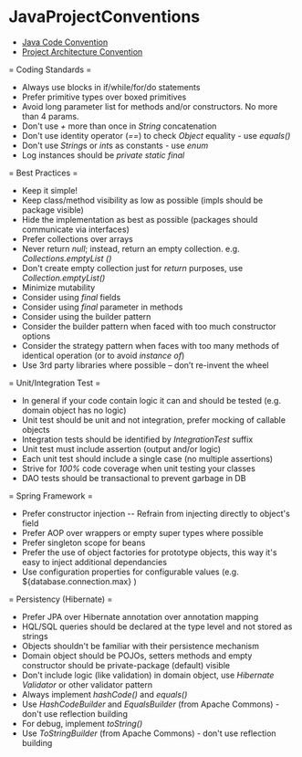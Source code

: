# JavaProjectConventions

* [Java Code Convention](naming/README.md)
* [Project Architecture Convention](architecture-convention/README.md)

= Coding Standards  =
- Always use blocks in if/while/for/do statements 
- Prefer primitive types over boxed primitives 
- Avoid long parameter list for methods and/or constructors. No more than 4 params. 
- Don't use *+* more than once in *String* concatenation 
- Don't use identity operator (*==*) to check *Object* equality - use *equals()*  
- Don't use *String*s or *int*s as constants - use *enum* 
- Log instances should be *private static final* 

= Best Practices  =

- Keep it simple! 
- Keep class/method visibility as low as possible (impls should be package visible) 
- Hide the implementation as best as possible (packages should communicate via interfaces) 
- Prefer collections over arrays 
- Never return *null*; instead, return an empty collection. e.g. *Collections.emptyList ()*
- Don't create empty collection just for *return* purposes, use *Collection.emptyList()* 
- Minimize mutability 
- Consider using *final* fields 
- Consider using *final* parameter in methods 
- Consider using the builder pattern 
- Consider the builder pattern when faced with too much constructor options 
- Consider the strategy pattern when faces with too many methods of identical operation (or to avoid *instance of*) 
- Use 3rd party libraries where possible – don’t re-invent the wheel 

= Unit/Integration Test  =

- In general if your code contain logic it can and should be tested (e.g. domain object has no logic) 
- Unit test should be unit and not integration, prefer mocking of callable objects 
- Integration tests should be identified by *IntegrationTest* suffix 
- Unit test must include assertion (output and/or logic) 
- Each unit test should include a single case (no multiple assertions) 
- Strive for *100%* code coverage when unit testing your classes 
- DAO tests should be transactional to prevent garbage in DB

= Spring Framework  =

- Prefer constructor injection 
-- Refrain from injecting directly to object's field 
- Prefer AOP over wrappers or empty super types where possible 
- Prefer singleton scope for beans 
- Prefer the use of object factories for prototype objects, this way it's easy to inject additional dependancies 
- Use configuration properties for configurable values (e.g. ${database.connection.max} )

= Persistency (Hibernate)  =

- Prefer JPA over Hibernate annotation over annotation mapping 
- HQL/SQL queries should be declared at the type level and not stored as strings 
- Objects shouldn't be familiar with their persistence mechanism 
- Domain object should be POJOs, setters methods and empty constructor should be private-package (default) visible 
- Don't include logic (like validation) in domain object, use *Hibernate Validator* or other validator pattern 
- Always implement *hashCode()* and *equals()* 
- Use *HashCodeBuilder* and *EqualsBuilder* (from Apache Commons) - don't use reflection building 
- For debug, implement *toString()* 
- Use *ToStringBuilder* (from Apache Commons) - don't use reflection building
